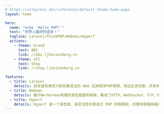 ```yaml
---
# https://vitepress.dev/reference/default-theme-home-page
layout: home

hero:
  name: "echo 'Hello PHP!'"
  text: "世界上最好的语言！"
  tagline: Laravel/ThinkPHP/Webman/Hyperf
  actions:
    - theme: brand
      text: BBS
      link: //bbs.ljheisenberg.cn
    - theme: alt
      text: Shop
      link: //shop.ljheisenberg.cn

features:
  - title: Laravel
    details: 具有富有表现力和优雅语法的 Web 应用程序PHP框架，周边生态完善，开发体验高效。
  - title: Webman
    details: 基于Workerman构建的高性能服务框架，集成了HTTP、WebSocket、TCP、UDP等多种模块。通过常驻内存、协程、连接池等先进技术，Webman不仅突破了传统PHP的性能瓶颈，还极大地扩展了其应用场景。
  - title: Hyperf
    details: Hyperf 是一个高性能、高灵活性的渐进式 PHP 协程框架，内置协程服务器及大量常用的组件，性能较传统基于 PHP-FPM 的框架有质的提升，提供超高性能的同时，也保持着极其灵活的可扩展性。
---
```


